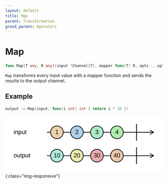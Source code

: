 ```yaml
---
layout: default
title: Map
parent: Transformation
grand_parent: Operators
---
```


<h1>Map</h1>

```go
func Map[T any, R any](input *Channel[T], mapper func(T) R, opts ...options.MapOption) *Channel[R]
```

`Map` transforms every input value with a mapper function and sends the results to the output channel.

<h2>Example</h2>

```go
output := Map(input, func(i int) int { return i * 10 })
```
![](../../../assets/images/diagrams/transformation/map.svg){:class="img-responsive"}